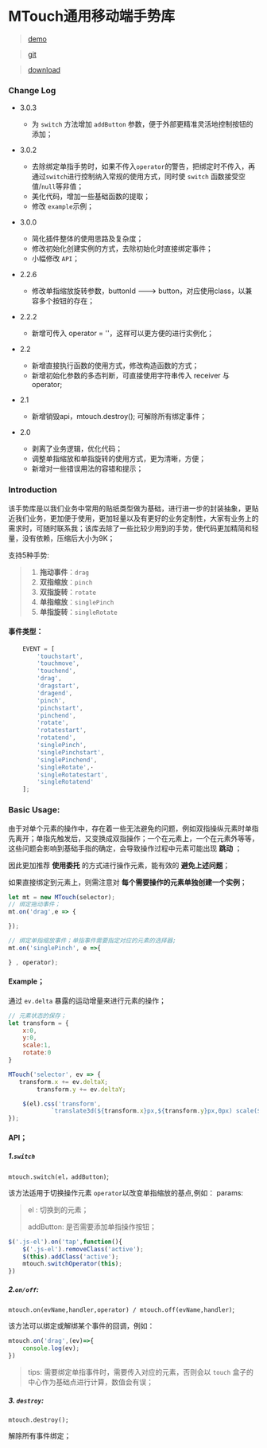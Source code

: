 # MTouch通用移动端手势库

> [demo](http://f2er.meitu.com/gxd/mtouch/example/index.html)

> [git](https://gitlab.meitu.com/npm/meitu-mtouch)

> [download](http://f2er.meitu.com/gxd/mtouch/dist/mtouch.min.js)

### Change Log

- 3.0.3
	- 为 `switch` 方法增加 `addButton` 参数，便于外部更精准灵活地控制按钮的添加；

- 3.0.2
	- 去除绑定单指手势时，如果不传入`operator`的警告，把绑定时不传入，再通过`switch`进行控制纳入常规的使用方式，同时使 `switch` 函数接受空值/`null`等非值；
	- 美化代码，增加一些基础函数的提取；
	- 修改 `example`示例；

- 3.0.0
	- 简化插件整体的使用思路及复杂度；
	- 修改初始化创建实例的方式，去除初始化时直接绑定事件；
	- 小幅修改 `API`；

- 2.2.6
	- 修改单指缩放旋转参数，buttonId ---> button，对应使用class，以兼容多个按钮的存在；

- 2.2.2
	- 新增可传入 operator = ''，这样可以更方便的进行实例化；

- 2.2
	- 新增直接执行函数的使用方式，修改构造函数的方式；
	- 新增初始化参数的多态判断，可直接使用字符串传入 receiver 与 operator;

- 2.1
	- 新增销毁api，mtouch.destroy(); 可解除所有绑定事件；

- 2.0
	- 剥离了业务逻辑，优化代码；
	- 调整单指缩放和单指旋转的使用方式，更为清晰，方便；
	- 新增对一些错误用法的容错和提示；

### Introduction

该手势库是以我们业务中常用的贴纸类型做为基础，进行进一步的封装抽象，更贴近我们业务，更加便于使用，更加轻量以及有更好的业务定制性，大家有业务上的需求时，可随时联系我；该库去除了一些比较少用到的手势，使代码更加精简和轻量，没有依赖，压缩后大小为9K；

支持5种手势:

> 1. **拖动事件**：`drag`
> 2. **双指缩放**：`pinch`
> 3. **双指旋转**：`rotate`
> 4. **单指缩放**：`singlePinch`
> 5. **单指旋转**：`singleRotate`

#### 事件类型：

```js
	EVENT = [
	    'touchstart',
	    'touchmove',
	    'touchend',
	    'drag',
	    'dragstart',
	    'dragend',
	    'pinch',
	    'pinchstart',
	    'pinchend',
	    'rotate',
	    'rotatestart',
	    'rotatend',
	    'singlePinch',
	    'singlePinchstart',
	    'singlePinchend',
	    'singleRotate',·
	    'singleRotatestart',
	    'singleRotatend'
	];
```

### Basic Usage:

由于对单个元素的操作中，存在着一些无法避免的问题，例如双指操纵元素时单指先离开；单指先触发后，又变换成双指操作；一个在元素上，一个在元素外等等，这些问题会影响到基础手指的确定，会导致操作过程中元素可能出现 **跳动** ；

因此更加推荐 **使用委托** 的方式进行操作元素，能有效的 **避免上述问题**；

如果直接绑定到元素上，则需注意对 **每个需要操作的元素单独创建一个实例**；

```js
let mt = new MTouch(selector);
// 绑定拖动事件；
mt.on('drag',e => {

});

// 绑定单指缩放事件；单指事件需要指定对应的元素的选择器;
mt.on('singlePinch', e =>{

} , operator);

```

#### Example；

通过 `ev.delta` 暴露的运动增量来进行元素的操作；

```js
// 元素状态的保存；
let transform = {
    x:0,
    y:0,
    scale:1,
    rotate:0
}

MTouch('selector', ev => {
   transform.x += ev.deltaX;
        transform.y += ev.deltaY;

    $(el).css('transform',
            `translate3d(${transform.x}px,${transform.y}px,0px) scale(${transform.scale}) rotate(${transform.rotate}deg)`);
});

```

#### API；

##### 1.`switch`

`mtouch.switch(el，addButton)`;

该方法适用于切换操作元素 `operator`以改变单指缩放的基点,例如：
params:
>	el : 切换到的元素；
>
>	addButton: 是否需要添加单指操作按钮；


```js
$('.js-el').on('tap',function(){
    $('.js-el').removeClass('active');
    $(this).addClass('active');
    mtouch.switchOperator(this);
})
```

##### 2.`on/off`:

`mtouch.on(evName,handler,operator) / mtouch.off(evName,handler)`;

该方法可以绑定或解绑某个事件的回调，例如：

```js
mtouch.on('drag',(ev)=>{
    console.log(ev);
})
```
> tips: 需要绑定单指事件时，需要传入对应的元素，否则会以 `touch` 盒子的中心作为基础点进行计算，数值会有误；

##### 3. `destroy`:

    mtouch.destroy();

解除所有事件绑定；
